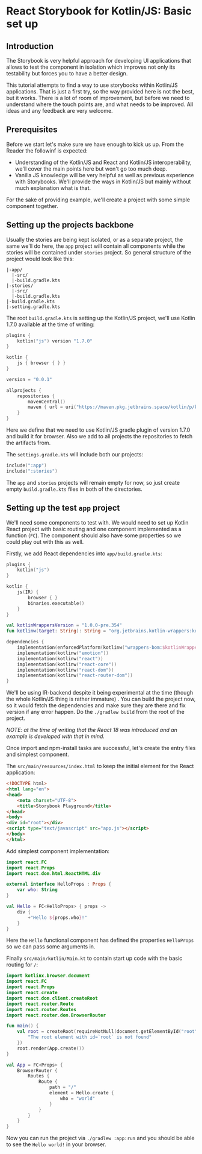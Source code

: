 React Storybook for Kotlin/JS: Basic set up
===========

Introduction
------

The Storybook is very helpful approach for developing UI applications that allows to test the component in isolation
which improves not only its testability but forces you to have a better design.

This tutorial attempts to find a way to use storybooks within Kotlin/JS applications. That is just a first try, so the
way provided here is not the best, but it works. There is a lot of room of improvement, but before we need to understand
where the touch points are, and what needs to be improved. All ideas and any feedback are very welcome.

Prerequisites
------

Before we start let's make sure we have enough to kick us up. From the Reader the followinf is expected:

* Understanding of the Kotlin/JS and React and Kotlin/JS interoperability, we'll cover the main points here but won't go too much deep.
* Vanilla JS knowledge will be very helpful as well as previous experience with Storybooks. We'll provide the ways in Kotlin/JS but mainly without much explanation what is that.

For the sake of providing example, we'll create a project with some simple component together.

Setting up the projects backbone
----- 

Usually the stories are being kept isolated, or as a separate project, the same we'll do here, the `app` project will
contain all
components while the stories will be contained under `stories` project. So general structure of the project would look
like this:

```text
|-app/
  |-src/
  |-build.gradle.kts
|-stories/
  |-src/
  |-build.gradle.kts
|-build.gradle.kts
|-setting.gradle.kts
```

The root `build.gradle.kts` is setting up the Kotlin/JS project, we'll use Kotlin 1.7.0 available at the time of
writing:

```kotlin
plugins {
    kotlin("js") version "1.7.0"
}

kotlin {
    js { browser { } }
}

version = "0.0.1"

allprojects {
    repositories {
        mavenCentral()
        maven { url = uri("https://maven.pkg.jetbrains.space/kotlin/p/kotlin/kotlin-js-wrappers") }
    }
}
```

Here we define that we need to use Kotlin/JS gradle plugin of version 1.7.0 and build it for browser. Also we add to all
projects the repositories to fetch the artifacts from.

The `settings.gradle.kts` will include both our projects:

```kotlin
include(":app")
include(":stories")
```

The `app` and `stories` projects will remain empty for now, so just create empty `build.gradle.kts` files in both of
the directories.

Setting up the test `app` project
-------

We'll need some components to test with. We would need to set up Kotlin React project with basic routing and one
component implemented as a function (`FC`). The component should also have some properties so we could play out with
this as well.

Firstly, we add React dependencies into `app/build.gradle.kts`:

```kotlin
plugins {
    kotlin("js")
}

kotlin {
    js(IR) {
        browser { }
        binaries.executable()
    }
}

val kotlinWrappersVersion = "1.0.0-pre.354"
fun kotlinw(target: String): String = "org.jetbrains.kotlin-wrappers:kotlin-$target"

dependencies {
    implementation(enforcedPlatform(kotlinw("wrappers-bom:$kotlinWrappersVersion")))
    implementation(kotlinw("emotion"))
    implementation(kotlinw("react"))
    implementation(kotlinw("react-core"))
    implementation(kotlinw("react-dom"))
    implementation(kotlinw("react-router-dom"))
}
```

We'll be using IR-backend despite it being experimental at the time (though the whole Kotlin/JS thing is rather
immature)
. You can build the project now, so it would fetch the dependencies and make sure they are there and fix version if any
error happen. Do the `./gradlew build` from the root of the project.

*NOTE: at the time of writing that the React 18 was introduced and an example is developed with that in mind.*

Once import and npm-install tasks are successful, let's create the entry files and simplest component.

The `src/main/resources/index.html` to keep the initial element for the React application:

```html
<!DOCTYPE html>
<html lang="en">
<head>
    <meta charset="UTF-8">
    <title>Storybook Playground</title>
</head>
<body>
<div id="root"></div>
<script type="text/javascript" src="app.js"></script>
</body>
</html>
```

Add simplest component implementation:

```kotlin
import react.FC
import react.Props
import react.dom.html.ReactHTML.div

external interface HelloProps : Props {
    var who: String
}

val Hello = FC<HelloProps> { props ->
    div {
        +"Hello ${props.who}!"
    }
}
```

Here the `Hello` functional component has defined the properties `HelloProps` so we can pass some arguments in.

Finally `src/main/kotlin/Main.kt` to contain start up code with the basic routing for `/`:

```kotlin
import kotlinx.browser.document
import react.FC
import react.Props
import react.create
import react.dom.client.createRoot
import react.router.Route
import react.router.Routes
import react.router.dom.BrowserRouter

fun main() {
    val root = createRoot(requireNotNull(document.getElementById("root")) {
        "The root element with id=`root` is not found"
    })
    root.render(App.create())
}

val App = FC<Props> {
    BrowserRouter {
        Routes {
            Route {
                path = "/"
                element = Hello.create {
                    who = "world"
                }
            }
        }
    }
}
```

Now you can run the project via `./gradlew :app:run` and you should be able to see the `Hello world!` in your browser.

